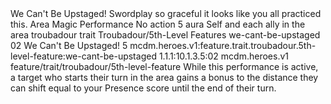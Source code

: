 <ability>
  <name>We Can&apos;t Be Upstaged!</name>
  <flavor>Swordplay so graceful it looks like you all practiced this.</flavor>
  <keywords>
    <keyword>Area</keyword>
    <keyword>Magic</keyword>
    <keyword>Performance</keyword>
  </keywords>
  <type>No action</type>
  <distance>5 aura</distance>
  <target>Self and each ally in the area</target>
  <metadata>
    <class>troubadour</class>
    <feature_type>trait</feature_type>
    <file_dpath>Troubadour/5th-Level Features</file_dpath>
    <item_id>we-cant-be-upstaged</item_id>
    <item_index>02</item_index>
    <item_name>We Can&apos;t Be Upstaged!</item_name>
    <level>5</level>
    <scc>mcdm.heroes.v1:feature.trait.troubadour.5th-level-feature:we-cant-be-upstaged</scc>
    <scdc>1.1.1:10.1.3.5:02</scdc>
    <source>mcdm.heroes.v1</source>
    <type>feature/trait/troubadour/5th-level-feature</type>
  </metadata>
  <effects>
    <effect type="mundane">While this performance is active, a target who starts their turn in the area gains a bonus to the distance they can shift equal to your Presence score until the end of their turn.</effect>
  </effects>
</ability>
